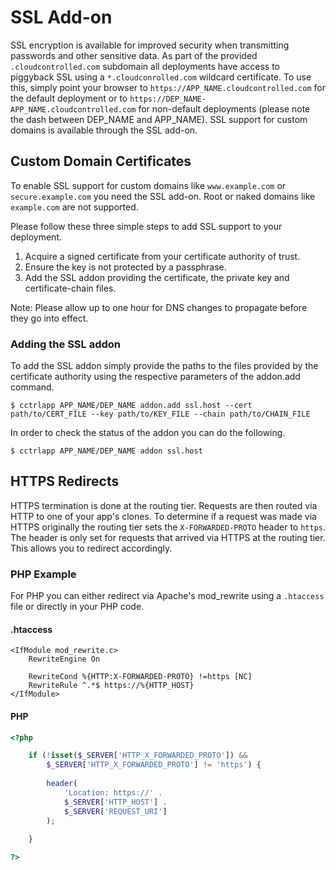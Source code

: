# SSL Add-on

SSL encryption is available for improved security when transmitting passwords and other sensitive data. As part of the provided `.cloudcontrolled.com` subdomain all deployments have access to piggyback SSL using a `*.cloudconrolled.com` wildcard certificate. To use this, simply point your browser to `https://APP_NAME.cloudcontrolled.com` for the default deployment or to `https://DEP_NAME-APP_NAME.cloudcontrolled.com` for non-default deployments (please note the dash between DEP_NAME and APP_NAME). SSL support for custom domains is available through the SSL add-on.

## Custom Domain Certificates

To enable SSL support for custom domains like `www.example.com` or `secure.example.com` you need the SSL add-on. Root or naked domains like `example.com` are not supported.

Please follow these three simple steps to add SSL support to your deployment.

 1. Acquire a signed certificate from your certificate authority of trust.
 2. Ensure the key is not protected by a passphrase.
 3. Add the SSL addon providing the certificate, the private key and certificate-chain files.
 
Note: Please allow up to one hour for DNS changes to propagate before they go into effect.

### Adding the SSL addon

To add the SSL addon simply provide the paths to the files provided by the certificate authority using the respective parameters of the addon.add command.

 ~~~
 $ cctrlapp APP_NAME/DEP_NAME addon.add ssl.host --cert path/to/CERT_FILE --key path/to/KEY_FILE --chain path/to/CHAIN_FILE
 ~~~

In order to check the status of the addon you can do the following.

 ~~~
 $ cctrlapp APP_NAME/DEP_NAME addon ssl.host
 ~~~

## HTTPS Redirects

HTTPS termination is done at the routing tier. Requests are then routed via HTTP to one of your app's clones. To determine if a request was made via HTTPS originally the routing tier sets the `X-FORWARDED-PROTO` header to `https`. The header is only set for requests that arrived via HTTPS at the routing tier. This allows you to redirect accordingly.

### PHP Example

For PHP you can either redirect via Apache's mod_rewrite using a `.htaccess` file or directly in your PHP code.

#### .htaccess
~~~
<IfModule mod_rewrite.c> 
    RewriteEngine On
    
    RewriteCond %{HTTP:X-FORWARDED-PROTO} !=https [NC]
    RewriteRule ^.*$ https://%{HTTP_HOST}
</IfModule>
~~~

#### PHP
~~~php
<?php

    if (!isset($_SERVER['HTTP_X_FORWARDED_PROTO']) && 
        $_SERVER['HTTP_X_FORWARDED_PROTO'] != 'https') {
        
        header(
            'Location: https://' . 
            $_SERVER['HTTP_HOST'] . 
            $_SERVER['REQUEST_URI']
        );
    
    }

?>
~~~
